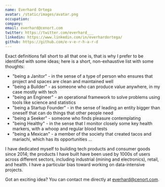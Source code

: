 ```yaml
---
name: Everhard Ortega
avatar: /static/images/avatar.png
occupation: 
company: 
email: everhard@cenort.com
twitter: https://twitter.com/everhard___
linkedin: https://www.linkedin.com/in/everhardortega/
github: https://github.com/e-v-e-r-h-a-r-d
---
```


Exact definitions fall short to all that one is, that is why I prefer to be identified with some ideas; here is a short, non-exhaustive list with some thoughts:

+ "being a Janitor" - in the sense of a type of person who ensures that project and spaces are clean and maintained well
+ "being a Builder" - as someone who can produce value anywhere, in my case mostly with tech
+ "being an Engineer" - an operational framework to solve problems using tools like science and statistics
+ "being a Startup Founder" - in the sense of leading an entity bigger than oneself that can do things that other people need
+ "being a Seeker" - someone who finds pleasure contemplating
+ "being Healthy" - in the sense that I monitor closely some key health markers, with a whoop and regular blood tests
+ "being a Mexican" - a member of the society that created tacos and mariachi, which has its opportunities
...

I have dedicated myself to building tech products and consumer goods since 2014; the products I have built have been used by 1000s of users across different sectors, including industrial (mining and electronics), retail, and health. I have a particular bias toward working on data-intensive projects.

Got an exciting idea? You can contact me directly at everhard@cenort.com.



